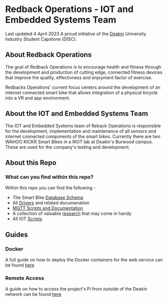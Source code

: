 # Redback Operations - IOT and Embedded Systems Team

Last updated 4 April 2023
A proud initiative of the [Deakin](https://www.deakin.edu.au/) University Industry Student Capstone (DISC).

## About Redback Operations
The goal of Redback Operations is to encourage health and fitness through the development and production of cutting edge, connected fitness devices that improve the quality, effectivness and enjoyment factor of exercise. 

Redbacks Operations' current focus centers around the development of an internet connected smart bike that allows integration of a physical bicycle into a VR and app environment. 

## About the IOT and Embedded Systems Team
The IOT and Embedded Systems team of Reback Operations is responsible for the development, implementation and maintenance of all sensors and internet connected components of the smart bikes. Currently there are two WAHOO KICKR Smart Bikes in a RIOT lab at Deakin's Burwood campus. These are used for the company's testing and development. 

## About this Repo
### What can you find within this repo?
Within this repo you can find the following - 
* The Smart Bike [Database Schema](https://github.com/redbackoperations/iot/tree/main/Database)
* All [Drivers](https://github.com/redbackoperations/iot/tree/main/Drivers) and related documenation
* [MQTT Scripts and Documentation](https://github.com/redbackoperations/iot/tree/main/MQTT)
* A collection of valuable [research](https://github.com/redbackoperations/iot/tree/main/Research) that may come in handy
* All IOT [Scripts](https://github.com/redbackoperations/iot/tree/main/scripts)

## Guides
### Docker
A full guide on how to deploy the Docker containers for the web service can be found [here](https://github.com/redbackoperations/iot/blob/main/docs/iot-web-services-deploy-guide.md)

### Remote Access
A guide on how to access the project's Pi from outside of the Deakin network can be found [here](https://github.com/redbackoperations/iot/blob/main/docs/pi-remote-access-guide.md)
